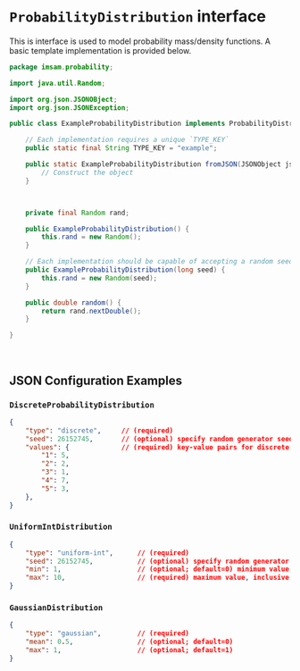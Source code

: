 # `ProbabilityDistribution` interface

This is interface is used to model probability mass/density functions.
A basic template implementation is provided below.

```java
package imsam.probability;

import java.util.Random;

import org.json.JSONOBject;
import org.json.JSONException;

public class ExampleProbabilityDistribution implements ProbabilityDistribution {

    // Each implementation requires a unique `TYPE_KEY`
    public static final String TYPE_KEY = "example";

    public static ExampleProbabilityDistribution fromJSON(JSONObject json) {
        // Construct the object
    }



    private final Random rand;

    public ExampleProbabilityDistribution() {
        this.rand = new Random();
    }

    // Each implementation should be capable of accepting a random seed
    public ExampleProbabilityDistribution(long seed) {
        this.rand = new Random(seed);
    }

    public double random() {
        return rand.nextDouble();
    }

}
```

<br>

## JSON Configuration Examples

### `DiscreteProbabilityDistribution`

```json
{
    "type": "discrete",     // (required)
    "seed": 26152745,       // (optional) specify random generator seed
    "values": {             // (required) key-value pairs for discrete distributions
        "1": 5,
        "2": 2,
        "3": 1,
        "4": 7,
        "5": 3,
    },
}
```

### `UniformIntDistribution`

```json
{
    "type": "uniform-int",      // (required)
    "seed": 26152745,           // (optional) specify random generator seed
    "min": 1,                   // (optional; default=0) minimum value, inclusive
    "max": 10,                  // (required) maximum value, inclusive
}
```

### `GaussianDistribution`

```json
{
    "type": "gaussian",         // (required)
    "mean": 0.5,                // (optional; default=0)
    "max": 1,                   // (optional; default=1)
}
```



